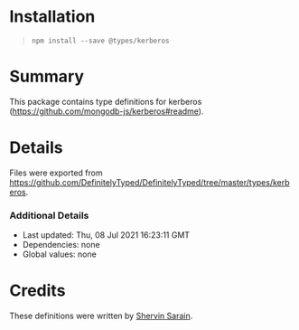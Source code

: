 # Installation
> `npm install --save @types/kerberos`

# Summary
This package contains type definitions for kerberos (https://github.com/mongodb-js/kerberos#readme).

# Details
Files were exported from https://github.com/DefinitelyTyped/DefinitelyTyped/tree/master/types/kerberos.

### Additional Details
 * Last updated: Thu, 08 Jul 2021 16:23:11 GMT
 * Dependencies: none
 * Global values: none

# Credits
These definitions were written by [Shervin Sarain](https://github.com/velezsarain).
